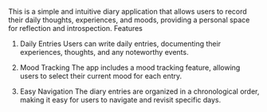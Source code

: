 This is a simple and intuitive diary application that allows users to record their daily thoughts, experiences, and moods, providing a personal space for reflection and introspection.
Features
1. Daily Entries
Users can write daily entries, documenting their experiences, thoughts, and any noteworthy events.

2. Mood Tracking
The app includes a mood tracking feature, allowing users to select their current mood for each entry. 

3. Easy Navigation
The diary entries are organized in a chronological order, making it easy for users to navigate and revisit specific days.
